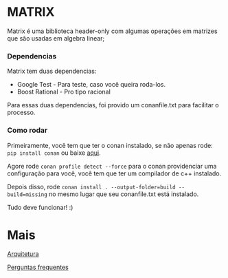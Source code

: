 # MATRIX


Matrix é uma biblioteca header-only com algumas operações em matrizes que são usadas em algebra linear;


### Dependencias

Matrix tem duas dependencias:

- Google Test - Para teste, caso você queira roda-los.
- Boost Rational  - Pro tipo racional

Para essas duas dependencias, foi provido um conanfile.txt para facilitar o processo.


### Como rodar


Primeiramente, você tem que ter o conan instalado, se não apenas rode:
`pip install conan` ou baixe [aqui](https://conan.io/downloads).


Agore rode `conan profile detect --force` para o conan providenciar uma configuração para você, você tem que ter um compilador de c++ instalado.


Depois disso, rode `conan install . --output-folder=build --build=missing` no mesmo lugar que seu conanfile.txt está instalado.


Tudo deve funcionar! :)


# Mais

[Arquitetura](arch.md)

[Perguntas frequentes](FAQ.md)

